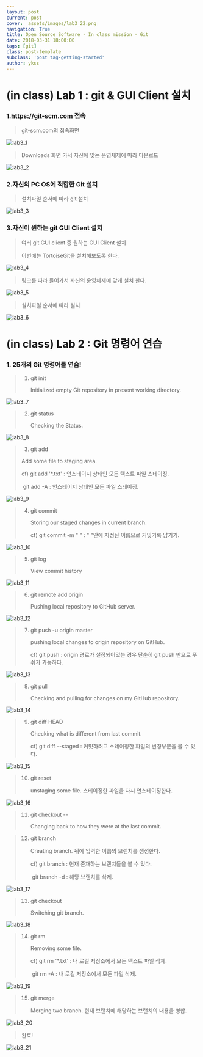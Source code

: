 ```yaml
---
layout: post
current: post
cover:  assets/images/lab3_22.png
navigation: True
title: Open Source Software - In class mission - Git
date: 2018-03-31 18:00:00
tags: [git]
class: post-template
subclass: 'post tag-getting-started'
author: ykss
---
```


# (in class) Lab 1 : git & GUI Client 설치



### 1.https://git-scm.com 접속



> git-scm.com의 접속화면

![lab3_1](/assets/images/lab3_1.png)

> Downloads 화면 가서 자신에 맞는 운영체제에 따라 다운로드

![lab3_2](/assets/images/lab3_2.png)





### 2.자신의 PC OS에 적합한 Git 설치



> 설치파일 순서에 따라 git 설치

![lab3_3](/assets/images/lab3_3.png)





### 3.자신이 원하는 git GUI Client 설치



> 여러 git GUI client 중 원하는 GUI Client 설치 
>
> 이번에는 TortoiseGit을 설치해보도록 한다.

![lab3_4](/assets/images/lab3_4.png)

> 링크를 따라 들어가서 자신의 운영체제에 맞게 설치 한다.

![lab3_5](/assets/images/lab3_5.png)

> 설치파일 순서에 따라 설치

![lab3_6](/assets/images/lab3_6.png)



# (in class) Lab 2 : Git 명령어 연습



### 1. 25개의 Git 명령어를 연습!



> 1. git init
>
>    Initialized empty Git repository in present working directory.

![lab3_7](/assets/images/lab3_7.png)

> 2. git status
>
>    Checking the Status.

![lab3_8](/assets/images/lab3_8.png)

>3. git add
>
>   Add some file to staging area.
>
>   cf) git add '*.txt'  : 언스테이지 상태인 모든 텍스트 파일 스테이징.
>
>   ​     git add -A   : 언스테이지 상태인 모든 파일 스테이징.

![lab3_9](/assets/images/lab3_9.png)

> 4. git commit
>
>    Storing our staged changes in current branch.
>
>    cf) git commit -m " " : " "안에 지정된 이름으로 커밋기록 남기기.

![lab3_10](/assets/images/lab3_10.png)

> 5. git log
>
>    View commit history

![lab3_11](/assets/images/lab3_11.png)

> 6. git remote add origin <URL>
>
>    Pushing local repository to GitHub server.

![lab3_12](/assets/images/lab3_12.png)

> 7. git push -u origin master
>
>    pushing local changes to origin repository on GitHub.
>
>    cf) git push : origin 경로가 설정되어있는 경우 단순히 git push 만으로 푸쉬가 가능하다.

![lab3_13](/assets/images/lab3_13.png)

> 8. git pull
>
>    Checking and pulling for changes on my GitHub repository.

![lab3_14](/assets/images/lab3_14.png)

> 9. git diff HEAD
>
>    Checking what is different from last commit.
>
>    cf) git diff --staged : 커밋하려고 스테이징한 파일의 변경부분을 볼 수 있다.

![lab3_15](/assets/images/lab3_15.png)

> 10. git reset <file>
>
>     unstaging some file. 스테이징한 파일을 다시 언스테이징한다.

![lab3_16](/assets/images/lab3_16.png)

> 11. git checkout -- <file>
>
>     Changing back to how they were at the last commit.

> 12. git branch <branch name>
>
>     Creating branch. 뒤에 입력한 이름의 브랜치를 생성한다.
>
>     cf) git branch : 현재 존재하는 브랜치들을 볼 수 있다.
>
>     ​     git branch -d <branch name> : 해당 브랜치를 삭제.

![lab3_17](/assets/images/lab3_17.png)

> 13. git checkout <branch name>
>
>     Switching git branch.

![lab3_18](/assets/images/lab3_18.png)

> 14. git rm 
>
>     Removing some file.
>
>     cf) git rm '*.txt'  : 내 로컬 저장소에서 모든 텍스트 파일 삭제.
>
>     ​     git rm -A   : 내 로컬 저장소에서 모든 파일 삭제.



![lab3_19](/assets/images/lab3_19.png)

> 15. git merge <branch name>
>
>     Merging two branch. 현재 브랜치에 해당하는 브랜치의 내용을 병합.

![lab3_20](/assets/images/lab3_20.png)

> 완료!

![lab3_21](/assets/images/lab3_21.png)

